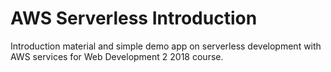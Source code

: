 # AWS Serverless Introduction

Introduction material and simple demo app on serverless development with AWS services for Web Development 2 2018 course.